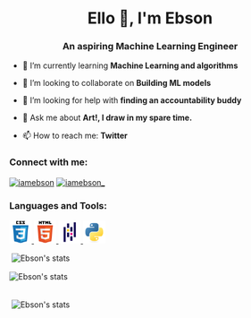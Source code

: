 <h1 align="center">Ello 👋, I'm Ebson</h1>
<h3 align="center">An aspiring Machine Learning Engineer</h3>

- 🌱 I’m currently learning **Machine Learning and algorithms**

- 👯 I’m looking to collaborate on **Building ML models**

- 🤝 I’m looking for help with **finding an accountability buddy**

- 💬 Ask me about **Art!, I draw in my spare time.**

- 📫 How to reach me: **Twitter**

<h3 align="left">Connect with me:</h3>
<p align="left">
<a href="https://twitter.com/iamebson" target="blank"><img align="center" src="https://raw.githubusercontent.com/rahuldkjain/github-profile-readme-generator/master/src/images/icons/Social/twitter.svg" alt="iamebson" height="30" width="40" /></a>
<a href="https://instagram.com/iamebson_" target="blank"><img align="center" src="https://raw.githubusercontent.com/rahuldkjain/github-profile-readme-generator/master/src/images/icons/Social/instagram.svg" alt="iamebson_" height="30" width="40" /></a>
</p>

<h3 align="left">Languages and Tools:</h3>
<p align="left"> <a href="https://www.w3schools.com/css/" target="_blank" rel="noreferrer"> <img src="https://raw.githubusercontent.com/devicons/devicon/master/icons/css3/css3-original-wordmark.svg" alt="css3" width="40" height="40"/> </a> <a href="https://www.w3.org/html/" target="_blank" rel="noreferrer"> <img src="https://raw.githubusercontent.com/devicons/devicon/master/icons/html5/html5-original-wordmark.svg" alt="html5" width="40" height="40"/> </a> <a href="https://pandas.pydata.org/" target="_blank" rel="noreferrer"> <img src="https://raw.githubusercontent.com/devicons/devicon/2ae2a900d2f041da66e950e4d48052658d850630/icons/pandas/pandas-original.svg" alt="pandas" width="40" height="40"/> </a> <a href="https://www.python.org" target="_blank" rel="noreferrer"> <img src="https://raw.githubusercontent.com/devicons/devicon/master/icons/python/python-original.svg" alt="python" width="40" height="40"/> </a> </p>

<p>&nbsp;<img align="center" src="https://github-readme-stats.vercel.app/api?username=iamebson&show_icons=true&locale=en" alt="Ebson's stats" /></p>
<p><img align="center" src="https://github-readme-streak-stats.herokuapp.com/?user=iamebson" alt="Ebson's stats" /></p>

<p><br>&nbsp;<img align="center" src="https://github-readme-stats.vercel.app/api/top-langs?username=iamebson&show_icons=true&locale=en&layout=compact" alt="Ebson's stats" /></p>
